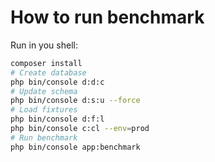 # How to run benchmark
Run in you shell:
```bash
composer install
# Create database
php bin/console d:d:c
# Update schema
php bin/console d:s:u --force
# Load fixtures
php bin/console d:f:l
php bin/console c:cl --env=prod
# Run benchmark
php bin/console app:benchmark
```
